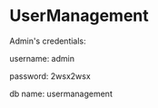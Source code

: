 # UserManagement

Admin's credentials:

username: admin

password: 2wsx2wsx

db name: usermanagement
